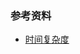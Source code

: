 ### 参考资料
- [时间复杂度](https://lixuekai.blog.csdn.net/article/details/70690749?spm=1001.2101.3001.6661.1&utm_medium=distribute.pc_relevant_t0.none-task-blog-2%7Edefault%7ECTRLIST%7ERate-1-70690749-blog-52571513.pc_relevant_3mothn_strategy_recovery&depth_1-utm_source=distribute.pc_relevant_t0.none-task-blog-2%7Edefault%7ECTRLIST%7ERate-1-70690749-blog-52571513.pc_relevant_3mothn_strategy_recovery&utm_relevant_index=1)
